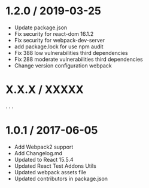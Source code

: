 1.2.0 / 2019-03-25
==================
* Update package.json
* Fix security for react-dom 16.1.2
* Fix security for webpack-dev-server
* add package.lock for use npm audit
* Fix 388 low vulnerabilities third dependencies
* Fix 288 moderate vulnerabilities third dependencies
* Change version configuration webpack

X.X.X / XXXXX
==================
.
.
.

1.0.1 / 2017-06-05
==================

* Add Webpack2 support
* Add Changelog.md
* Updated to React 15.5.4
* Updated React Test Addons Utils
* Updated webpack assets file
* Updated contributors in package.json